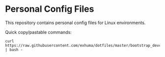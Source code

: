 Personal Config Files
=====================

This repository contains personal config files for Linux environments.

Quick copy/pastable commands:

```
curl https://raw.githubusercontent.com/exhuma/dotfiles/master/bootstrap_devcontainer.bash | bash -
```
